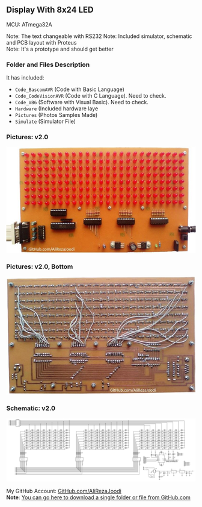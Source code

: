 ## Display With 8x24 LED

MCU:		ATmega32A  

Note: The text changeable with RS232
Note: Included simulator, schematic and PCB layout with Proteus  
Note: It's a prototype and should get better 

### Folder and Files Description
It has included:
- `Code_BascomAVR` (Code with Basic Language)
- `Code_CodeVisionAVR` (Code with C Language). Need to check.
- `Code_VB6` (Software with Visual Basic). Need to check.
- `Hardware` (Included hardware laye
- `Pictures` (Photos Samples Made)
- `Simulate` (Simulator File)

### Pictures: v2.0
![](Pictures/v2.0.jpg)

### Pictures: v2.0, Bottom
![](Pictures/v2.0_Bottom.jpg)

### Schematic: v2.0
![](Hardware/v2.0.png)

My GitHub Account: [GitHub.com/AliRezaJoodi](https://github.com/AliRezaJoodi)  
**Note**: [You can go here to download a single folder or file from GitHub.com](https://minhaskamal.github.io/DownGit/#/home)
